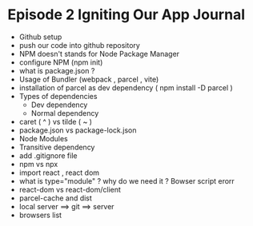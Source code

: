 # Episode 2 Igniting Our App Journal

 - Github setup
 - push our code into github repository
 - NPM doesn't stands for Node Package Manager
 - configure NPM (npm init)
 - what is package.json ?
 - Usage of Bundler (webpack , parcel , vite)
 - installation of parcel as dev dependency ( npm install -D parcel )
 - Types of dependencies 
    - Dev dependency
    - Normal dependency
 - caret ( ^ ) vs tilde ( ~ )
 - package.json vs package-lock.json
 - Node Modules
 - Transitive dependency
 - add .gitignore file
 - npm vs npx
 - import react , react dom
 - what is type="module" ? why do we need it ? Bowser script erorr
 - react-dom vs react-dom/client
 - parcel-cache and dist 
 - local server ==> git ==> server  
 - browsers list 